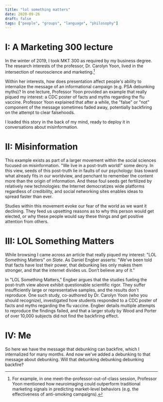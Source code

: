 ```yaml
---
title: "lol something matters"
date: 2020-09-26
draft: false
tags: ["people", "groups", "language", "philosophy"]
---
```

# I: A Marketing 300 lecture
In the winter of 2019, I took MKT 300 as required by my business degree. The research interests of the professor, Dr. Carolyn Yoon, lived in the intersection of neuroscience and marketing.[^1] 
[^1]: For example, in one meet-the-professor-out-of-class session, Professor Yoon mentioned how neuroimaging could outperform traditional marketing signals in predicting market-level behaviors (e.g. the effectiveness of anti-smoking campaigns).

Within her interests, how does presentation affect people's ability to internalize the message of an informational campaign (e.g. PSA debunking myths)? In one lecture, Professor Yoon provided an example that really piqued my interest: a CDC poster of facts and myths regarding the flu vaccine. Professor Yoon explained that after a while, the "false" or "not" component of the message sometimes faded away, potentially backfiring on the attempt to clear falsehoods. 

I loaded this story in the back of my mind, ready to deploy it in conversations about misinformation.
# II: Misinformation
This example exists as part of a larger movement within the social sciences focused on misinformation. "We live in a post-truth world!" some decry. In this view, seeds of this post-truth lie in faults of our psychology: bias toward what already fits in our worldview, and penchant to remember the content more than the origin of information. And these foul seeds get fertilized by relatively new technologies: the Internet democratizes wide platforms regardless of credibility, and social networking sites enables ideas to spread faster than ever.

Studies within this movement evoke our fear of the world as we want it declining. They feed us upsetting reasons as to why this person would get elected, or why these people would say these things and get positive attention from others.
# III: LOL Something Matters
While browsing I came across an article that really piqued my interest: "LOL Something Matters" on _Slate_. As Daniel Engber asserts: "We’ve been told that facts have lost their power, that debunking lies only makes them stronger, and that the internet divides us. Don’t believe any of it."

In "LOL Something Matters," Engber argues that the studies fueling the post-truth view above exhibit questionable scientific rigor. They suffer insufficiently large or representative samples, and the results don't reproduce. One such study, co-authored by Dr. Carolyn Yoon (who you should recognize), investigated how students responded to a CDC poster of facts and myths regarding the flu vaccine. Engber details multiple attempts to reproduce the findings failed, and that a larger study by Wood and Porter of over 10,000 subjects did not find the backfiring effect.
# IV: Me
So here we have the message that debunking can backfire, which I internalized for many months. And now we've added a debunking to that message about debunking. Will that debunking debunking debunking backfire?
